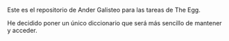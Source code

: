 Este es el repositorio de Ander Galisteo para las tareas de The Egg.

He decidido poner un único diccionario que será más sencillo de mantener y acceder.
